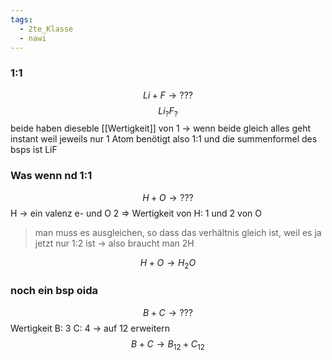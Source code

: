 ```yaml
---
tags:
  - 2te_Klasse
  - nawi
---
```

### 1:1
$$Li+F → ???$$
$$Li_{?}F_{?}$$
beide haben dieseble [[Wertigkeit]] von 1
→ wenn beide gleich alles geht instant weil jeweils nur 1 Atom benötigt also 1:1 und die summenformel des bsps ist LiF

### Was wenn nd 1:1
$$H+O→ ???$$
H → ein valenz e- und O 2 ⇒ Wertigkeit von H: 1 und 2 von O

> man muss es ausgleichen, so dass das verhältnis gleich ist, weil es ja jetzt nur 1:2 ist → also braucht man 2H

$$H+O→H_{2}O$$
### noch ein bsp oida
$$B+C→???$$
Wertigkeit B: 3 C: 4
→ auf 12 erweitern 
$$B+C→B_{12}+C_{12}$$